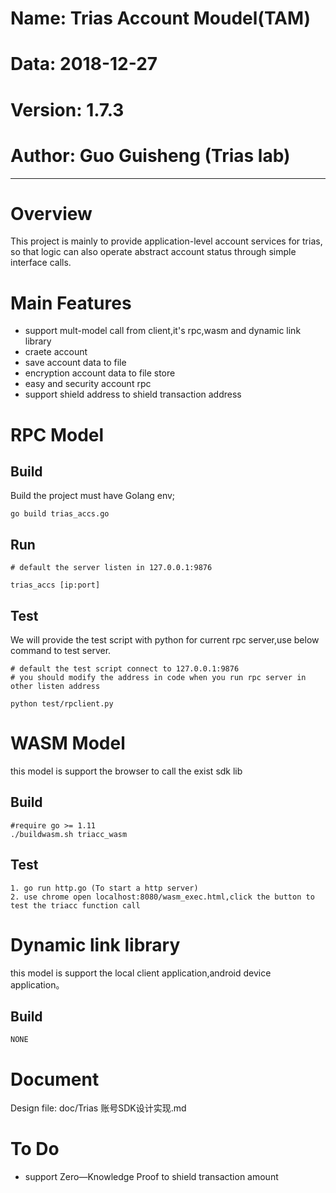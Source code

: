 # Name: Trias Account Moudel(TAM)
# Data: 2018-12-27
# Version: 1.7.3
# Author: Guo Guisheng (Trias lab)

-------
# Overview
This project is mainly to provide application-level account services for trias, so that logic can also operate abstract account status through simple interface calls.

# Main Features
 - support mult-model call from client,it's rpc,wasm and dynamic link library
 - craete account
 - save account data to file
 - encryption account data to file store
 - easy and security account rpc
 - support shield address to shield transaction address
 
# RPC Model
## Build
Build the project must have Golang env;
```shell
go build trias_accs.go
```

## Run
```shell
# default the server listen in 127.0.0.1:9876
 
trias_accs [ip:port]
```

## Test
We will provide the test script with python for current rpc server,use below command to test server.
```shell
# default the test script connect to 127.0.0.1:9876
# you should modify the address in code when you run rpc server in other listen address

python test/rpclient.py
```

# WASM Model
this model is support the browser to call the exist sdk lib
## Build
```shell
#require go >= 1.11
./buildwasm.sh triacc_wasm
```
 
## Test
```shell
1. go run http.go (To start a http server)
2. use chrome open localhost:8080/wasm_exec.html,click the button to test the triacc function call
```

# Dynamic link library
this model is support the local client application,android device application。
## Build
```shell
NONE
``` 
 
# Document
Design file: doc/Trias 账号SDK设计实现.md
 
# To Do
 - support Zero—Knowledge Proof to shield transaction amount
